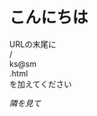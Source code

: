 # こんにちは

URLの末尾に  
/  
ks@sm  
.html  
を加えてください
  
  
  
  
  
  
  
  
  
  
  
  
  
  
  
  
  
  
  
  
  
  
  
  
  
  
  
  
  
  
*隣を見て*
